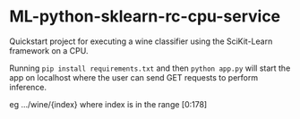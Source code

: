 # ML-python-sklearn-rc-cpu-service

Quickstart project for executing a wine classifier using the SciKit-Learn framework on a CPU.

Running `pip install requirements.txt` and then `python app.py` will start the app on localhost where the user can send GET requests to perform inference.

eg .../wine/{index} where index is in the range [0:178]
